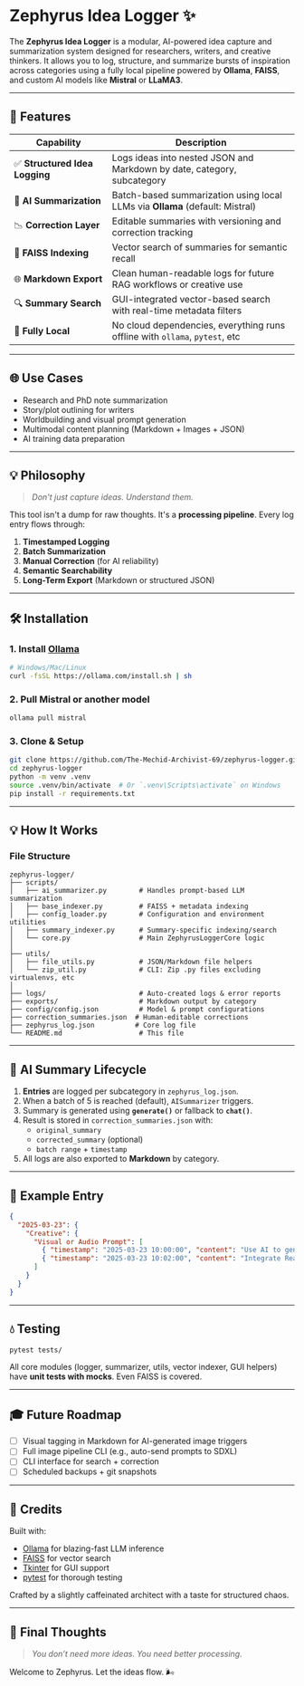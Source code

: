 # Zephyrus Idea Logger ✨

The **Zephyrus Idea Logger** is a modular, AI-powered idea capture and summarization system designed for researchers, writers, and creative thinkers. It allows you to log, structure, and summarize bursts of inspiration across categories using a fully local pipeline powered by **Ollama**, **FAISS**, and custom AI models like **Mistral** or **LLaMA3**.

---

## 🚀 Features

| Capability                    | Description                                                                 |
|------------------------------|-----------------------------------------------------------------------------|
| ✅ **Structured Idea Logging** | Logs ideas into nested JSON and Markdown by date, category, subcategory     |
| 🧠 **AI Summarization**     | Batch-based summarization using local LLMs via **Ollama** (default: Mistral) |
| 📉 **Correction Layer**       | Editable summaries with versioning and correction tracking                  |
| 🔗 **FAISS Indexing**         | Vector search of summaries for semantic recall                             |
| 🌐 **Markdown Export**         | Clean human-readable logs for future RAG workflows or creative use         |
| 🔍 **Summary Search**         | GUI-integrated vector-based search with real-time metadata filters         |
| 🚧 **Fully Local**             | No cloud dependencies, everything runs offline with `ollama`, `pytest`, etc |

---

## 🌐 Use Cases
- Research and PhD note summarization
- Story/plot outlining for writers
- Worldbuilding and visual prompt generation
- Multimodal content planning (Markdown + Images + JSON)
- AI training data preparation

---

## 💡 Philosophy
> *Don't just capture ideas. Understand them.*

This tool isn't a dump for raw thoughts. It's a **processing pipeline**. Every log entry flows through:
1. **Timestamped Logging**
2. **Batch Summarization**
3. **Manual Correction** (for AI reliability)
4. **Semantic Searchability**
5. **Long-Term Export** (Markdown or structured JSON)

---

## 🛠️ Installation
### 1. Install [Ollama](https://ollama.com)
```bash
# Windows/Mac/Linux
curl -fsSL https://ollama.com/install.sh | sh
```

### 2. Pull Mistral or another model
```bash
ollama pull mistral
```

### 3. Clone & Setup
```bash
git clone https://github.com/The-Mechid-Archivist-69/zephyrus-logger.git
cd zephyrus-logger
python -m venv .venv
source .venv/bin/activate  # Or `.venv\Scripts\activate` on Windows
pip install -r requirements.txt
```

---

## 💡 How It Works

### File Structure
```
zephyrus-logger/
├── scripts/
│   ├── ai_summarizer.py        # Handles prompt-based LLM summarization
│   ├── base_indexer.py         # FAISS + metadata indexing
│   ├── config_loader.py        # Configuration and environment utilities
│   ├── summary_indexer.py      # Summary-specific indexing/search
│   └── core.py                 # Main ZephyrusLoggerCore logic
│
├── utils/
│   ├── file_utils.py           # JSON/Markdown file helpers
│   └── zip_util.py             # CLI: Zip .py files excluding virtualenvs, etc
│
├── logs/                       # Auto-created logs & error reports
├── exports/                    # Markdown output by category
├── config/config.json          # Model & prompt configurations
├── correction_summaries.json  # Human-editable corrections
├── zephyrus_log.json          # Core log file
└── README.md                   # This file
```

---

## 🔎 AI Summary Lifecycle
1. **Entries** are logged per subcategory in `zephyrus_log.json`.
2. When a batch of 5 is reached (default), `AISummarizer` triggers.
3. Summary is generated using **`generate()`** or fallback to **`chat()`**.
4. Result is stored in `correction_summaries.json` with:
   - `original_summary`
   - `corrected_summary` (optional)
   - `batch range` + `timestamp`
5. All logs are also exported to **Markdown** by category.

---

## 📄 Example Entry
```json
{
  "2025-03-23": {
    "Creative": {
      "Visual or Audio Prompt": [
        { "timestamp": "2025-03-23 10:00:00", "content": "Use AI to generate concept art for Mechids." },
        { "timestamp": "2025-03-23 10:02:00", "content": "Integrate Reaper audio notes with image metadata." }
      ]
    }
  }
}
```
---

## 💧 Testing

```bash
pytest tests/
```

All core modules (logger, summarizer, utils, vector indexer, GUI helpers) have **unit tests with mocks**. Even FAISS is covered.

---

## 🎓 Future Roadmap
- [ ] Visual tagging in Markdown for AI-generated image triggers
- [ ] Full image pipeline CLI (e.g., auto-send prompts to SDXL)
- [ ] CLI interface for search + correction
- [ ] Scheduled backups + git snapshots

---

## 🌊 Credits
Built with:
- [Ollama](https://ollama.com) for blazing-fast LLM inference
- [FAISS](https://github.com/facebookresearch/faiss) for vector search
- [Tkinter](https://docs.python.org/3/library/tkinter.html) for GUI support
- [pytest](https://docs.pytest.org/) for thorough testing

Crafted by a slightly caffeinated architect with a taste for structured chaos.

---

## 🌟 Final Thoughts
> *You don’t need more ideas. You need better processing.*

Welcome to Zephyrus. Let the ideas flow. 🌬️
